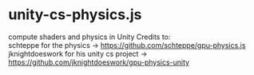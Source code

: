 # unity-cs-physics.js
compute shaders and physics in Unity
Credits to:<br>
 schteppe for the physics -> https://github.com/schteppe/gpu-physics.js<br>
 jknightdoeswork for his unity cs project -> https://github.com/jknightdoeswork/gpu-physics-unity

